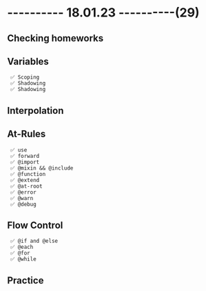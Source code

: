 # ---------- 18.01.23 ----------(29)

## Checking homeworks

## Variables

     ✅ Scoping
     ✅ Shadowing
     ✅ Shadowing

## Interpolation

## At-Rules

     ✅ use
     ✅ forward
     ✅ @import
     ✅ @mixin && @include
     ✅ @function
     ✅ @extend
     ✅ @at-root
     ✅ @error
     ✅ @warn
     ✅ @debug

## Flow Control

     ✅ @if and @else
     ✅ @each
     ✅ @for
     ✅ @while

## Practice
